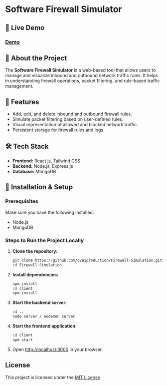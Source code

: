 # Software Firewall Simulator

## 🚀 Live Demo
### [Demo](https://youtu.be/SQL4VmFA7DY)

## 📌 About the Project
The **Software Firewall Simulator** is a web-based tool that allows users to manage and visualize inbound and outbound network traffic rules. It helps in understanding firewall operations, packet filtering, and rule-based traffic management.

## 🎯 Features
- Add, edit, and delete inbound and outbound firewall rules.
- Simulate packet filtering based on user-defined rules.
- Visual representation of allowed and blocked network traffic.
- Persistent storage for firewall rules and logs.

## 🛠 Tech Stack
- **Frontend:** React.js, Tailwind CSS
- **Backend:** Node.js, Express.js
- **Database:** MongoDB

## 📜 Installation & Setup
### Prerequisites
Make sure you have the following installed:
- Node.js
- MongoDB

### Steps to Run the Project Locally
1. **Clone the repository:**
   ```sh
   git clone https://github.com/ovuiproduction/Firewall-Simulation.git
   cd Firewall-Simulation
   ```
2. **Install dependencies:**
   ```sh
   npm install
   cd client
   npm install
   ```
3. **Start the backend server:**
   ```sh
   cd ..
   node server / nodemon server
   ```
4. **Start the frontend application:**
   ```sh
   cd client
   npm start
   ```
5. Open [http://localhost:3000](http://localhost:3000) in your browser.

## License
This project is licensed under the [MIT License](https://github.com/ovuiproduction/Firewall-Simulation/blob/main/LICENSE)
